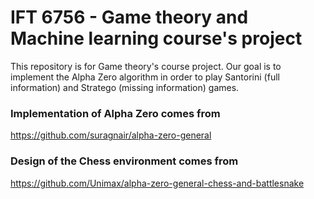 # IFT 6756 - Game theory and Machine learning course's project
This repository is for Game theory's course project. Our goal is to implement the Alpha Zero algorithm in order to play Santorini (full information) and Stratego (missing information) games. 


### Implementation of Alpha Zero comes from
https://github.com/suragnair/alpha-zero-general

### Design of the Chess environment comes from
https://github.com/Unimax/alpha-zero-general-chess-and-battlesnake
